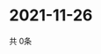 # 2021-11-26
  共 0条

  <!-- BEGIN -->
  <!-- 最后更新时间Fri Nov 26 2021 22:03:39 GMT+0000 (Coordinated Universal Time) -->
  
  <!-- END -->
  
  